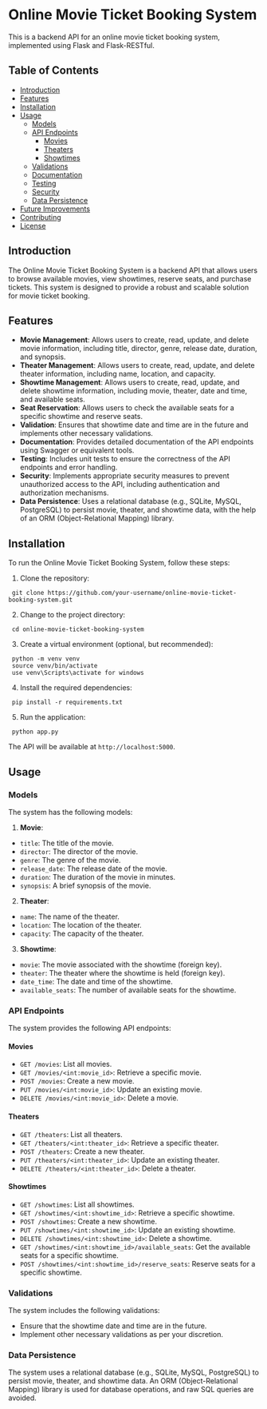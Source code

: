 # Online Movie Ticket Booking System

This is a backend API for an online movie ticket booking system, implemented using Flask and Flask-RESTful.

## Table of Contents
- [Introduction](#introduction)
- [Features](#features)
- [Installation](#installation)
- [Usage](#usage)
  - [Models](#models)
  - [API Endpoints](#api-endpoints)
    - [Movies](#movies)
    - [Theaters](#theaters)
    - [Showtimes](#showtimes)
  - [Validations](#validations)
  - [Documentation](#documentation)
  - [Testing](#testing)
  - [Security](#security)
  - [Data Persistence](#data-persistence)
- [Future Improvements](#future-improvements)
- [Contributing](#contributing)
- [License](#license)

## Introduction

The Online Movie Ticket Booking System is a backend API that allows users to browse available movies, view showtimes, reserve seats, and purchase tickets. This system is designed to provide a robust and scalable solution for movie ticket booking.

## Features

- **Movie Management**: Allows users to create, read, update, and delete movie information, including title, director, genre, release date, duration, and synopsis.
- **Theater Management**: Allows users to create, read, update, and delete theater information, including name, location, and capacity.
- **Showtime Management**: Allows users to create, read, update, and delete showtime information, including movie, theater, date and time, and available seats.
- **Seat Reservation**: Allows users to check the available seats for a specific showtime and reserve seats.
- **Validation**: Ensures that showtime date and time are in the future and implements other necessary validations.
- **Documentation**: Provides detailed documentation of the API endpoints using Swagger or equivalent tools.
- **Testing**: Includes unit tests to ensure the correctness of the API endpoints and error handling.
- **Security**: Implements appropriate security measures to prevent unauthorized access to the API, including authentication and authorization mechanisms.
- **Data Persistence**: Uses a relational database (e.g., SQLite, MySQL, PostgreSQL) to persist movie, theater, and showtime data, with the help of an ORM (Object-Relational Mapping) library.

## Installation

To run the Online Movie Ticket Booking System, follow these steps:

1. Clone the repository:

```
 git clone https://github.com/your-username/online-movie-ticket-booking-system.git
```

2. Change to the project directory:

```
 cd online-movie-ticket-booking-system
```


3. Create a virtual environment (optional, but recommended):

```
 python -m venv venv
 source venv/bin/activate  
 use venv\Scripts\activate for windows
```


4. Install the required dependencies:

```
 pip install -r requirements.txt
```


5. Run the application:

```
 python app.py
```

The API will be available at `http://localhost:5000`.

## Usage

### Models

The system has the following models:

1. **Movie**:
- `title`: The title of the movie.
- `director`: The director of the movie.
- `genre`: The genre of the movie.
- `release_date`: The release date of the movie.
- `duration`: The duration of the movie in minutes.
- `synopsis`: A brief synopsis of the movie.

2. **Theater**:
- `name`: The name of the theater.
- `location`: The location of the theater.
- `capacity`: The capacity of the theater.

3. **Showtime**:
- `movie`: The movie associated with the showtime (foreign key).
- `theater`: The theater where the showtime is held (foreign key).
- `date_time`: The date and time of the showtime.
- `available_seats`: The number of available seats for the showtime.

### API Endpoints

The system provides the following API endpoints:

#### Movies

- `GET /movies`: List all movies.
- `GET /movies/<int:movie_id>`: Retrieve a specific movie.
- `POST /movies`: Create a new movie.
- `PUT /movies/<int:movie_id>`: Update an existing movie.
- `DELETE /movies/<int:movie_id>`: Delete a movie.

#### Theaters

- `GET /theaters`: List all theaters.
- `GET /theaters/<int:theater_id>`: Retrieve a specific theater.
- `POST /theaters`: Create a new theater.
- `PUT /theaters/<int:theater_id>`: Update an existing theater.
- `DELETE /theaters/<int:theater_id>`: Delete a theater.

#### Showtimes

- `GET /showtimes`: List all showtimes.
- `GET /showtimes/<int:showtime_id>`: Retrieve a specific showtime.
- `POST /showtimes`: Create a new showtime.
- `PUT /showtimes/<int:showtime_id>`: Update an existing showtime.
- `DELETE /showtimes/<int:showtime_id>`: Delete a showtime.
- `GET /showtimes/<int:showtime_id>/available_seats`: Get the available seats for a specific showtime.
- `POST /showtimes/<int:showtime_id>/reserve_seats`: Reserve seats for a specific showtime.

### Validations

The system includes the following validations:

- Ensure that the showtime date and time are in the future.
- Implement other necessary validations as per your discretion.

### Data Persistence

The system uses a relational database (e.g., SQLite, MySQL, PostgreSQL) to persist movie, theater, and showtime data. An ORM (Object-Relational Mapping) library is used for database operations, and raw SQL queries are avoided.
